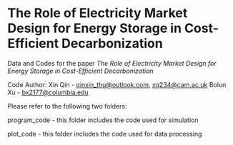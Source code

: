 # The Role of Electricity Market Design for Energy Storage in Cost-Efficient Decarbonization

Data and Codes for the paper _The Role of Electricity Market Design for Energy Storage in Cost-Efficient Decarbonization_

Code Author:
	Xin Qin - qinxin_thu@outlook.com, xq234@cam.ac.uk
	Bolun Xu - bx2177@columbia.edu

Please refer to the following two folders:

program_code - this folder includes the code used for simulation


plot_code    - this folder includes the code used for data processing

